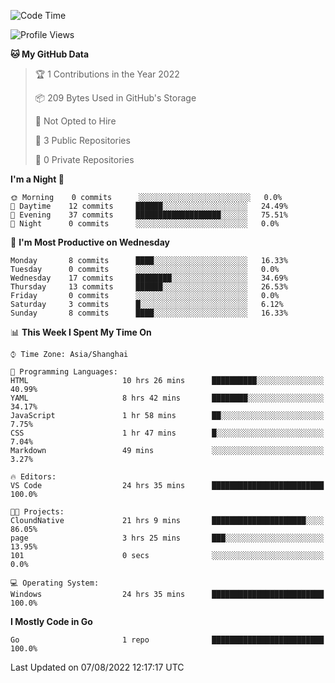 <!--START_SECTION:waka-->
![Code Time](http://img.shields.io/badge/Code%20Time-0%20secs-blue)

![Profile Views](http://img.shields.io/badge/Profile%20Views-0-blue)

**🐱 My GitHub Data** 

> 🏆 1 Contributions in the Year 2022
 > 
> 📦 209 Bytes Used in GitHub's Storage 
 > 
> 🚫 Not Opted to Hire
 > 
> 📜 3 Public Repositories 
 > 
> 🔑 0 Private Repositories  
 > 
**I'm a Night 🦉** 

```text
🌞 Morning    0 commits      ░░░░░░░░░░░░░░░░░░░░░░░░░   0.0% 
🌆 Daytime    12 commits     ██████░░░░░░░░░░░░░░░░░░░   24.49% 
🌃 Evening    37 commits     ███████████████████░░░░░░   75.51% 
🌙 Night      0 commits      ░░░░░░░░░░░░░░░░░░░░░░░░░   0.0%

```
📅 **I'm Most Productive on Wednesday** 

```text
Monday       8 commits      ████░░░░░░░░░░░░░░░░░░░░░   16.33% 
Tuesday      0 commits      ░░░░░░░░░░░░░░░░░░░░░░░░░   0.0% 
Wednesday    17 commits     ████████░░░░░░░░░░░░░░░░░   34.69% 
Thursday     13 commits     ██████░░░░░░░░░░░░░░░░░░░   26.53% 
Friday       0 commits      ░░░░░░░░░░░░░░░░░░░░░░░░░   0.0% 
Saturday     3 commits      █░░░░░░░░░░░░░░░░░░░░░░░░   6.12% 
Sunday       8 commits      ████░░░░░░░░░░░░░░░░░░░░░   16.33%

```


📊 **This Week I Spent My Time On** 

```text
⌚︎ Time Zone: Asia/Shanghai

💬 Programming Languages: 
HTML                     10 hrs 26 mins      ██████████░░░░░░░░░░░░░░░   40.99% 
YAML                     8 hrs 42 mins       ████████░░░░░░░░░░░░░░░░░   34.17% 
JavaScript               1 hr 58 mins        ██░░░░░░░░░░░░░░░░░░░░░░░   7.75% 
CSS                      1 hr 47 mins        █░░░░░░░░░░░░░░░░░░░░░░░░   7.04% 
Markdown                 49 mins             ░░░░░░░░░░░░░░░░░░░░░░░░░   3.27%

🔥 Editors: 
VS Code                  24 hrs 35 mins      █████████████████████████   100.0%

🐱‍💻 Projects: 
CloundNative             21 hrs 9 mins       █████████████████████░░░░   86.05% 
page                     3 hrs 25 mins       ███░░░░░░░░░░░░░░░░░░░░░░   13.95% 
101                      0 secs              ░░░░░░░░░░░░░░░░░░░░░░░░░   0.0%

💻 Operating System: 
Windows                  24 hrs 35 mins      █████████████████████████   100.0%

```

**I Mostly Code in Go** 

```text
Go                       1 repo              █████████████████████████   100.0%

```



 Last Updated on 07/08/2022 12:17:17 UTC
<!--END_SECTION:waka-->
